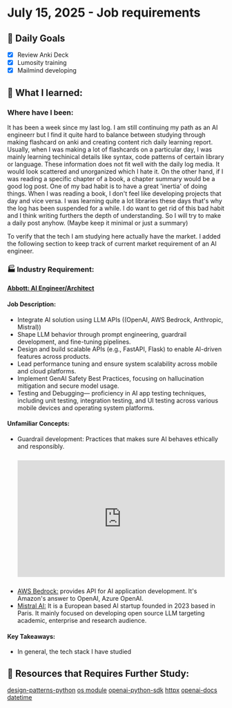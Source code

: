 # July 15, 2025 - Job requirements

## 🎯 Daily Goals

- [x] Review Anki Deck
- [x] Lumosity training
- [x] Mailmind developing

## 📝 What I learned:

### Where have I been:
It has been a week since my last log. I am still continuing my path as an AI engineerr but I find it quite hard to balance between studying through making flashcard on anki and creating content rich daily learning report. Usually, when I was making a lot of flashcards on a particular day, I was mainly learning techinical details like syntax, code patterns of certain library or language. These information does not fit well with the daily log media. It would look scattered and unorganized which I hate it. On the other hand, if I was reading a specific chapter of a book, a chapter summary would be a good log post. One of my bad habit is to have a great 'inertia' of doing things. When I was reading a book, I don't feel like developing projects that day and vice versa. I was learning quite a lot libraries these days that's why the log has been suspended for a while. I do want to get rid of this bad habit and I think writing furthers the depth of understanding. So I will try to make a daily post anyhow. (Maybe keep it minimal or just a summary)

To verify that the tech I am studying here actually have the market. I added the following section to keep track of current market requirement of an AI engineer. 

### 🏭 Industry Requirement:

#### [Abbott: AI Engineer/Architect](https://www.jobs.abbott/us/en/job/ABLAUS31099110ENUSEXTERNAL/AI-Engineer-Architect?utm_source=indeed&utm_medium=phenom-feeds)

#### Job Description:

* Integrate AI solution using LLM APIs ((OpenAI, AWS Bedrock, Anthropic, Mistral))
* Shape LLM behavior through prompt engineering, guardrail development, and fine-tuning pipelines. 
* Design and build scalable APIs (e.g., FastAPI, Flask) to enable AI-driven features across products. 
* Lead performance tuning and ensure system scalability across mobile and cloud platforms. 
* Implement GenAI Safety Best Practices, focusing on hallucination mitigation and secure model usage. 
* Testing and Debugging— proficiency in AI app testing techniques, including unit testing, integration testing, and UI testing across various mobile devices and operating system platforms.  

#### Unfamiliar Concepts:

* Guardrail development: Practices that makes sure AI behaves ethically and responsibly. 
  <div style="position: relative; padding-bottom: 56.25%; height: 0; overflow: hidden; max-width: 100%; margin: 1.5rem 0;">
    <iframe src="https://www.youtube.com/embed/rMUycP_cp9g" 
            style="position: absolute; top: 0; left: 0; width: 100%; height: 100%; border: none;" 
            allowfullscreen>
    </iframe>
   </div>
* [AWS Bedrock:](https://aws.amazon.com/cn/bedrock/) provides API for AI application development. It's Amazon's answer to OpenAI, Azure OpenAI.
* [Mistral AI:](https://github.com/mistralai) It is a European based AI startup founded in 2023 based in Paris. It mainly focused on developing open source LLM targeting academic, enterprise and research audience.

#### Key Takeaways:

* In general, the tech stack I have studied 



## 🚀 Resources that Requires Further Study:
[design-patterns-python](https://refactoring.guru/design-patterns/what-is-pattern)
[os module](https://www.codecademy.com/resources/docs/python/os-module)
[openai-python-sdk](https://github.com/openai/openai-python)
[httpx](https://www.python-httpx.org/quickstart/)
[openai-docs](https://platform.openai.com/docs/overview)
[datetime](https://docs.python.org/3/library/datetime.html)



